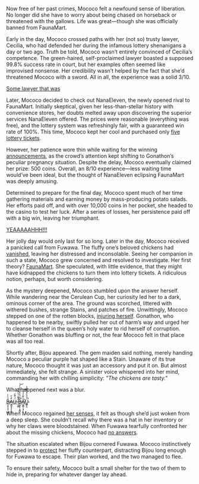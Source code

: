 <!-- title: Mococo Abyssguard -->
<!-- status: Corrupted -->

Now free of her past crimes, Mococo felt a newfound sense of liberation. No longer did she have to worry about being chased on horseback or threatened with the gallows. Life was great—though she was officially banned from FaunaMart.

Early in the day, Mococo crossed paths with her (not so) trusty lawyer, Cecilia, who had defended her during the infamous lottery shenanigans a day or two ago. Truth be told, Mococo wasn’t entirely convinced of Cecilia’s competence. The green-haired, self-proclaimed lawyer boasted a supposed 99.8% success rate in court, but her examples often seemed like improvised nonsense. Her credibility wasn’t helped by the fact that she’d threatened Mococo with a sword. All in all, the experience was a solid 3/10.

[Some lawyer that was](#embed:https://www.youtube.com/live/qFnAgJtQtiY?feature=shared&t=602)

Later, Mococo decided to check out NanaEleven, the newly opened rival to FaunaMart. Initially skeptical, given her less-than-stellar history with convenience stores, her doubts melted away upon discovering the superior services NanaEleven offered. The prices were reasonable (everything was free), and the lottery system was refreshingly fair, with a guaranteed win rate of 100%. This time, Mococo kept her cool and purchased only [five lottery tickets](https://www.youtube.com/live/qFnAgJtQtiY?feature=shared&t=6668).

However, her patience wore thin while waiting for the winning [announcements](https://www.youtube.com/live/qFnAgJtQtiY?feature=shared&t=7640), as the crowd’s attention kept shifting to Gonathon’s peculiar pregnancy situation. Despite the delay, Mococo eventually claimed her prize: 500 coins. Overall, an 8/10 experience—less waiting time would’ve been ideal, but the thought of NanaEleven eclipsing FaunaMart was deeply amusing.

Determined to prepare for the final day, Mococo spent much of her time gathering materials and earning money by mass-producing potato salads. Her efforts paid off, and with over 10,000 coins in her pocket, she headed to the casino to test her luck. After a series of losses, her persistence paid off with a big win, leaving her triumphant.

[YEAAAAAHHH!!!](#embed:https://www.youtube.com/embed/qFnAgJtQtiY?si=fPjknD7-XvO5KP6U&start=12471)

Her jolly day would only last for so long. Later in the day, Mococo received a panicked call from Fuwawa. The fluffy one’s beloved chickens had [vanished](https://www.youtube.com/live/qFnAgJtQtiY?feature=shared&t=11111), leaving her distressed and inconsolable. Seeing her companion in such a state, Mococo grew concerned and resolved to investigate. Her first theory? [FaunaMart](https://www.youtube.com/live/qFnAgJtQtiY?feature=shared&t=11362). She speculated, with little evidence, that they might have kidnapped the chickens to turn them into lottery tickets. A ridiculous notion, perhaps, but worth considering.

As the mystery deepened, Mococo stumbled upon the answer herself. While wandering near the Cerulean Cup, her curiosity led her to a dark, ominous corner of the area. The ground was scorched, littered with withered bushes, strange Stains, and patches of fire. Unwittingly, Mococo stepped on one of the rotten blocks, [injuring herself](https://www.youtube.com/live/qFnAgJtQtiY?feature=shared&t=12650). Gonathon, who happened to be nearby, swiftly pulled her out of harm’s way and urged her to cleanse herself in the queen’s holy water to rid herself of corruption. Whether Gonathon was bluffing or not, the fear Mococo felt in that place was all too real.

Shortly after, Bijou appeared. The gem maiden said nothing, merely handing Mococo a peculiar purple hat shaped like a Stain. Unaware of its true nature, Mococo thought it was just an accessory and put it on. But almost immediately, she felt strange. A sinister voice whispered into her mind, commanding her with chilling simplicity: _"The chickens are tasty."_

What happened next was a blur.

[B̶̢̫̝̖̗̘̹̩͇̦̋̉̀̀Ȃ̵͉͇̰͓̝̩̙͍̒̋ͅǗ̶̗̇͌̋ ̷̨̝̲̱͂͛̄̃͑̈́̋̏̚͝B̶̢͚̬͕͔̟̻͓̉̏́̏̍̊̄̇̀̐̀́̚͝A̸̛̞͚̪͕͙͎̒̏͂̍̍́͋͝U̴̲͇̗͈͑̒̄͛̓̓͌̅̄̔̚](#embed:https://www.youtube.com/embed/qFnAgJtQtiY?si=I8pw4o1eeG_aDK5a&start=12974)

When Mococo regained [her senses](https://www.youtube.com/live/qFnAgJtQtiY?feature=shared&t=13135), it felt as though she’d just woken from a deep sleep. She couldn’t recall why there was a hat in her inventory or why her claws were bloodstained. When Fuwawa tearfully confronted her about the missing chickens, Mococo had [no answers](https://www.youtube.com/live/qFnAgJtQtiY?feature=shared&t=13238).

The situation escalated when Bijou cornered Fuwawa. Mococo instinctively stepped in to [protect](https://www.youtube.com/live/qFnAgJtQtiY?feature=shared&t=14838) her fluffy counterpart, distracting Bijou long enough for Fuwawa to escape. Their plan worked, and the two managed to flee.

To ensure their safety, Mococo built a small shelter for the two of them to hide in, preparing for whatever danger lay ahead.
